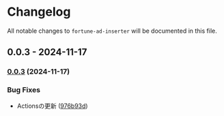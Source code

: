 # Changelog

All notable changes to `fortune-ad-inserter` will be documented in this file.

## 0.0.3 - 2024-11-17

### [0.0.3](https://github.com/IINASG/fortune-ad-inserter/compare/0.0.2...0.0.3) (2024-11-17)

### Bug Fixes

* Actionsの更新 ([976b93d](https://github.com/IINASG/fortune-ad-inserter/commit/976b93df2eae7d8eb7cfadaabbc6753a4aa36664))
